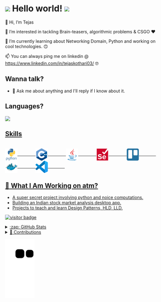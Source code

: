 # <img src="https://github.com/tejas-k3/tejas-k3/blob/main/Assets/Hi.gif" width="29px"> Hello world!&nbsp;<img src="https://github.com/tejas-k3/tejas-k3/blob/main/Assets/Earth.gif" width="24px">


👋 Hi, I’m Tejas

👀 I’m interested in tackling Brain-teasers, algorithmic problems & CSGO ❤️

🌱 I’m currently learning about Networking Domain, Python and working on cool technologies. 🙃

📫 You can always ping me on linkedin @ https://www.linkedin.com/in/tejaskothari03/ 🤓

## Wanna talk?

- 💬 Ask me about anything and I'll reply if I know about it.

## Languages?
<div>
  <a href="https://github.com/tejas-k3">
   <img align="center" height="170" src="https://github-readme-stats.vercel.app/api/top-langs/?username=tejas-k3&layout=compact&langs_count=16&theme=dracula"/>
</div>

 ## Skills
<div style="display: inline_block"><br>
  <img height="40" align="center" alt="Tejas-Python" height="30" width="40" src="https://raw.githubusercontent.com/devicons/devicon/master/icons/python/python-original-wordmark.svg">
 &nbsp;&nbsp;&nbsp;&nbsp;&nbsp;&nbsp;&nbsp;&nbsp;&nbsp;&nbsp;&nbsp;&nbsp;&nbsp;
  <img height="40" align="center" alt="Tejas-Cpp" height="30" width="40" src="https://raw.githubusercontent.com/devicons/devicon/master/icons/cplusplus/cplusplus-original.svg">
 &nbsp;&nbsp;&nbsp;&nbsp;&nbsp;&nbsp;&nbsp;&nbsp;&nbsp;&nbsp;&nbsp;&nbsp;&nbsp;
  <img height="40" align="center" alt="Tejas-Trello" height="30" width="40" src="https://raw.githubusercontent.com/devicons/devicon/master/icons/java/java-original.svg">
 &nbsp;&nbsp;&nbsp;&nbsp;&nbsp;&nbsp;&nbsp;&nbsp;&nbsp;&nbsp;&nbsp;&nbsp;&nbsp;
  <img height="40" align="center" alt="Tejas-Selenium" height="30" width="40" src="https://raw.githubusercontent.com/devicons/devicon/master/icons/selenium/selenium-original.svg">
 &nbsp;&nbsp;&nbsp;&nbsp;&nbsp;&nbsp;&nbsp;&nbsp;&nbsp;&nbsp;&nbsp;&nbsp;&nbsp;
  <img height="40" align="center" alt="Tejas-Trello" height="30" width="40" src="https://raw.githubusercontent.com/devicons/devicon/master/icons/trello/trello-plain.svg">
 &nbsp;&nbsp;&nbsp;&nbsp;&nbsp;&nbsp;&nbsp;&nbsp;&nbsp;&nbsp;&nbsp;&nbsp;&nbsp;
   <img height="40" align="center" alt="Tejas-Selenium" height="30" width="40" src="https://raw.githubusercontent.com/devicons/devicon/master/icons/docker/docker-original.svg">
 &nbsp;&nbsp;&nbsp;&nbsp;&nbsp;&nbsp;&nbsp;&nbsp;&nbsp;&nbsp;&nbsp;&nbsp;&nbsp;
   <img height="40" align="center" alt="Tejas-Selenium" height="30" width="40" src="https://raw.githubusercontent.com/devicons/devicon/master/icons/vscode/vscode-original.svg">
 &nbsp;&nbsp;&nbsp;&nbsp;&nbsp;&nbsp;&nbsp;&nbsp;&nbsp;&nbsp;&nbsp;&nbsp;&nbsp;
</div>


## 👀 What I Am Working on atm?

- A super secret project involving python and noice computations.
- Building an Indian stock market analysis desktop app.
- Projects to teach and learn Design Patterns, HLD, LLD.

![visitor badge](https://visitor-badge.glitch.me/badge?page_id=jwenjian.visitor-badge)


<details>
  <summary>:zap: GitHub Stats</summary>
<img src="https://github-readme-stats.vercel.app/api?username=tejas-k3&show_icons=true&title_color=fff&icon_color=79ff97&text_color=9f9f9f&bg_color=151515">
</details>

<details>
  <summary>🤯 Contributions</summary>
<p><img src="https://github-readme-streak-stats.herokuapp.com/?user=tejas-k3" alt="Tejas" /></p>
</details>

![Snake animation](https://github.com/tejas-k3/tejas-k3/blob/output/github-contribution-grid-snake.svg)

